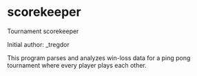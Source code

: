 scorekeeper
===========

Tournament scorekeeper

Initial author: _tregdor

This program parses and analyzes win-loss data for a ping pong tournament where every player plays each other. 
